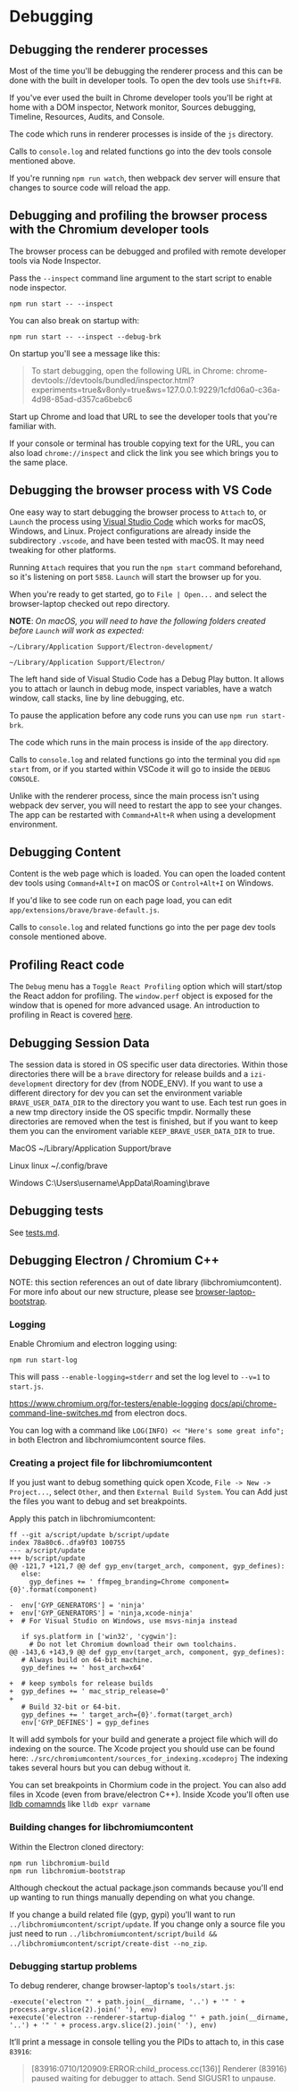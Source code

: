 # Debugging

## Debugging the renderer processes

Most of the time you'll be debugging the renderer process and this can be done with the built in developer tools.
To open the dev tools use `Shift+F8`.

If you've ever used the built in Chrome developer tools you'll be right at home with a DOM inspector, Network monitor, Sources debugging, Timeline, Resources, Audits, and Console.

The code which runs in renderer processes is inside of the `js` directory.

Calls to `console.log` and related functions go into the dev tools console mentioned above.

If you're running `npm run watch`, then webpack dev server will ensure that changes to source code will reload the app.

## Debugging and profiling the browser process with the Chromium developer tools

The browser process can be debugged and profiled with remote developer tools via Node Inspector.

Pass the `--inspect` command line argument to the start script to enable node inspector.

`npm run start -- --inspect`

You can also break on startup with:

`npm run start -- --inspect --debug-brk`

On startup you'll see a message like this:

> To start debugging, open the following URL in Chrome:
>     chrome-devtools://devtools/bundled/inspector.html?experiments=true&v8only=true&ws=127.0.0.1:9229/1cfd06a0-c36a-4d98-85ad-d357ca6bebc6

Start up Chrome and load that URL to see the developer tools that you're familiar with.

If your console or terminal has trouble copying text for the URL, you can also load `chrome://inspect` and click the link you see which brings you to the same place.

## Debugging the browser process with VS Code

One easy way to start debugging the browser process to `Attach` to, or `Launch` the process using [Visual Studio Code](https://code.visualstudio.com/) which works for macOS, Windows, and Linux.
Project configurations are already inside the subdirectory `.vscode`, and have been tested with macOS.  It may need tweaking for other platforms.

Running `Attach` requires that you run the `npm start` command beforehand, so it's listening on port `5858`. `Launch` will start the browser up for you.

When you're ready to get started, go to `File | Open...` and select the browser-laptop checked out repo directory.

**NOTE**: _On macOS, you will need to have the following folders created before `Launch` will work as expected:_

    ~/Library/Application Support/Electron-development/

    ~/Library/Application Support/Electron/

The left hand side of Visual Studio Code has a Debug Play button.  It allows you to attach or launch in debug mode, inspect variables, have a watch window, call stacks, line by line debugging, etc.

To pause the application before any code runs you can use `npm run start-brk`.

The code which runs in the main process is inside of the `app` directory.

Calls to `console.log` and related functions go into the terminal you did `npm start` from, or if you started within VSCode it will go to inside the `DEBUG CONSOLE`.

Unlike with the renderer process, since the main process isn't using webpack dev server, you will need to restart the app to see your changes.
The app can be restarted with `Command+Alt+R` when using a development environment.


## Debugging Content

Content is the web page which is loaded.  You can open the loaded content dev tools using `Command+Alt+I` on macOS or `Control+Alt+I` on Windows.

If you'd like to see code run on each page load, you can edit `app/extensions/brave/brave-default.js`.

Calls to `console.log` and related functions go into the per page dev tools console mentioned above.


## Profiling React code

The `Debug` menu has a `Toggle React Profiling` option which will start/stop the React addon for profiling.
The `window.perf` object is exposed for the window that is opened for more advanced usage.
An introduction to profiling in React is covered [here](http://benchling.engineering/performance-engineering-with-react/).


## Debugging Session Data

The session data is stored in OS specific user data directories. Within those directories there will be a `brave` directory for release builds and a `izi-development` directory for dev (from NODE_ENV). If you want to use a different directory for dev you can set the environment variable `BRAVE_USER_DATA_DIR` to the directory you want to use. Each test run goes in a new tmp directory inside the OS specific tmpdir. Normally these directories are removed when the test is finished, but if you want to keep them you can the enviroment variable `KEEP_BRAVE_USER_DATA_DIR` to true.

MacOS
~/Library/Application Support/brave

Linux
linux ~/.config/brave

Windows
C:\Users\username\AppData\Roaming\brave


## Debugging tests

See [tests.md](https://github.com/brave/browser-laptop/blob/master/docs/tests.md).


## Debugging Electron / Chromium C++

NOTE: this section references an out of date library (libchromiumcontent). For more info about our new structure, please see [browser-laptop-bootstrap](https://github.com/brave/browser-laptop-bootstrap/wiki).

### Logging

Enable Chromium and electron logging using:

`npm run start-log`

This will pass `--enable-logging=stderr` and set the log level to `--v=1` to `start.js`.

https://www.chromium.org/for-testers/enable-logging
[docs/api/chrome-command-line-switches.md](https://github.com/brave/electron/blob/master/docs/api/chrome-command-line-switches.md) from electron docs.

You can log with a command like `LOG(INFO) << "Here's some great info";` in both Electron and libchromiumcontent source files.

### Creating a project file for libchromiumcontent

If you just want to debug something quick open Xcode, `File -> New -> Project...`, select `Other`, and then `External Build System`.
You can Add just the files you want to debug and set breakpoints.

Apply this patch in libchromiumcontent:

```
ff --git a/script/update b/script/update
index 78a80c6..dfa9f03 100755
--- a/script/update
+++ b/script/update
@@ -121,7 +121,7 @@ def gyp_env(target_arch, component, gyp_defines):
   else:
     gyp_defines += ' ffmpeg_branding=Chrome component={0}'.format(component)

-  env['GYP_GENERATORS'] = 'ninja'
+  env['GYP_GENERATORS'] = 'ninja,xcode-ninja'
+  # For Visual Studio on Windows, use msvs-ninja instead

   if sys.platform in ['win32', 'cygwin']:
     # Do not let Chromium download their own toolchains.
@@ -143,6 +143,9 @@ def gyp_env(target_arch, component, gyp_defines):
   # Always build on 64-bit machine.
   gyp_defines += ' host_arch=x64'

+  # keep symbols for release builds
+  gyp_defines += ' mac_strip_release=0'
+
   # Build 32-bit or 64-bit.
   gyp_defines += ' target_arch={0}'.format(target_arch)
   env['GYP_DEFINES'] = gyp_defines
```

It will add symbols for your build and generate a project file which will do indexing on the source.
The Xcode project you should use can be found here: `./src/chromiumcontent/sources_for_indexing.xcodeproj`
The indexing takes several hours but you can debug without it.

You can set breakpoints in Chormium code in the project.
You can also add files in Xcode (even from brave/electron C++).
Inside Xcode you'll often use [lldb comamnds](http://lldb.llvm.org/lldb-gdb.html) like `lldb expr varname`


### Building changes for libchromiumcontent

Within the Electron cloned directory:

```
npm run libchromium-build
npm run libchromium-bootstrap
```

Although checkout the actual package.json commands because you'll end up wanting to run things manually depending on what you change.

If you change a build related file (gyp, gypi) you'll want to run `../libchromiumcontent/script/update`.
If you change only a source file you just need to run `../libchromiumcontent/script/build && ../libchromiumcontent/script/create-dist --no_zip`.


### Debugging startup problems


To debug renderer, change browser-laptop's `tools/start.js`:

```
-execute('electron "' + path.join(__dirname, '..') + '" ' + process.argv.slice(2).join(' '), env)
+execute('electron --renderer-startup-dialog "' + path.join(__dirname, '..') + '" ' + process.argv.slice(2).join(' '), env)
```

It’ll print a message in console telling you the PIDs to attach to, in this case `83916`:

> [83916:0710/120909:ERROR:child_process.cc(136)] Renderer (83916) paused waiting for debugger to attach. Send SIGUSR1 to unpause.
